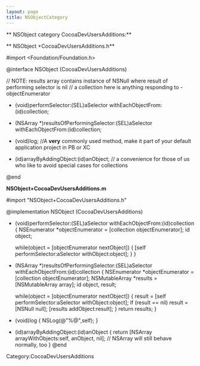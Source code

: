 ```yaml
---
layout: page
title: NSObjectCategory
---
```




** NSObject category CocoaDevUsersAdditions:**

** NSObject +CocoaDevUsersAdditions.h**
    
 #import <Foundation/Foundation.h>
 
 @interface NSObject (CocoaDevUsersAdditions)
 
 // NOTE: results array contains instance of NSNull where result of performing selector is nil
 // a collection here is anything responding to -objectEnumerator
 - (void)performSelector:(SEL)aSelector withEachObjectFrom:(id)collection;
 - (NSArray *)resultsOfPerformingSelector:(SEL)aSelector withEachObjectFrom:(id)collection;
 
 - (void)log; //A **very** commonly used method, make it part of your default application project in PB or XC
 
 - (id)arrayByAddingObject:(id)anObject; // a convenience for those of us who like to avoid special cases for collections
 
 @end

**NSObject+CocoaDevUsersAdditions.m**
    
 #import "NSObject+CocoaDevUsersAdditions.h"
 
 @implementation NSObject (CocoaDevUsersAdditions)
 
 - (void)performSelector:(SEL)aSelector withEachObjectFrom:(id)collection
 {
     NSEnumerator *objectEnumerator = [collection objectEnumerator];
     id object;
 
     while(object = [objectEnumerator nextObject])
     {
        [self performSelector:aSelector withObject:object];
     }
 }
 
 - (NSArray *)resultsOfPerformingSelector:(SEL)aSelector withEachObjectFrom:(id)collection
 {
     NSEnumerator *objectEnumerator = [collection objectEnumerator];
     NSMutableArray *results = [NSMutableArray array];
     id object, result;
 
     while(object = [objectEnumerator nextObject])
     {
         result = [self performSelector:aSelector withObject:object];
         if (result == nil)
             result = [NSNull null];
         [results addObject:result];
     }
     return results;
 }
 
 - (void)log
 {
     NSLog(@"%@",self);
 }
 
 - (id)arrayByAddingObject:(id)anObject
 {
     return [NSArray arrayWithObjects:self, anObject, nil]; // NSArray will still behave normally, too
 }
 @end



Category:CocoaDevUsersAdditions

